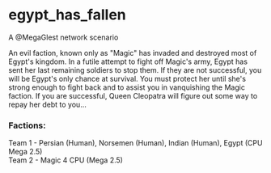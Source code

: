 # egypt_has_fallen

A @MegaGlest network scenario

An evil faction, known only as "Magic" has invaded and destroyed most
of Egypt's kingdom. In a futile attempt to fight off Magic's army,
Egypt has sent her last remaining soldiers to stop them. If they are
not successful, you will be Egypt's only chance at survival. You must
protect her until she's strong enough to fight back and to assist you
in vanquishing the Magic faction. If you are successful, Queen
Cleopatra will figure out some way to repay her debt to you...

### Factions:

Team 1 - Persian (Human), Norsemen (Human), Indian (Human), Egypt (CPU Mega 2.5)<br />
Team 2 - Magic 4 CPU (Mega 2.5)
